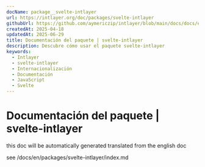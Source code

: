 ```yaml
---
docName: package__svelte-intlayer
url: https://intlayer.org/doc/packages/svelte-intlayer
githubUrl: https://github.com/aymericzip/intlayer/blob/main/docs/docs/en/packages/svelte-intlayer/index.md
createdAt: 2025-04-18
updatedAt: 2025-06-29
title: Documentación del paquete | svelte-intlayer
description: Descubre cómo usar el paquete svelte-intlayer
keywords:
  - Intlayer
  - svelte-intlayer
  - Internacionalización
  - Documentación
  - JavaScript
  - Svelte
---
```


# Documentación del paquete | svelte-intlayer

this doc will be automatically generated translated from the english doc

see /docs/en/packages/svelte-intlayer/index.md
